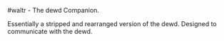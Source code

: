 #waltr - The dewd Companion.

Essentially a stripped and rearranged version of the dewd. Designed to communicate with the dewd.

